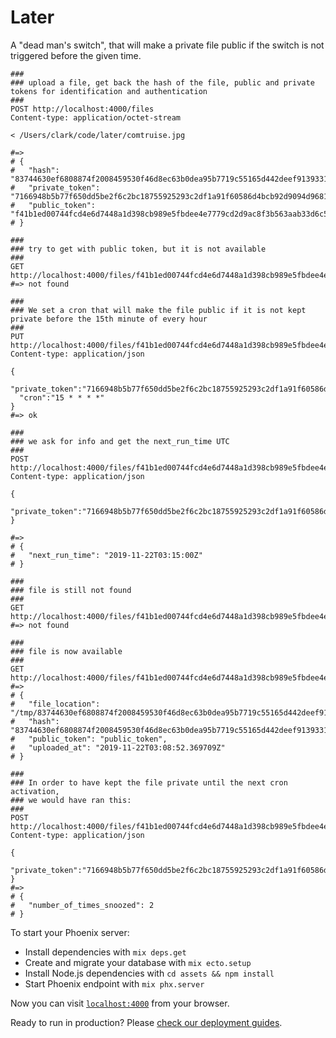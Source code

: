 # Later

A "dead man's switch", that will make a private file public if the switch is not triggered
before the given time.

```
###
### upload a file, get back the hash of the file, public and private tokens for identification and authentication
###
POST http://localhost:4000/files
Content-type: application/octet-stream

< /Users/clark/code/later/comtruise.jpg

#=>
# {
#   "hash": "83744630ef6808874f2008459530f46d8ec63b0dea95b7719c55165d442deef91393319c3ac58ceb48389f798ab6402ea1248383df245a1c8da7f56b947539bb",
#   "private_token": "7166948b5b77f650dd5be2f6c2bc18755925293c2df1a91f60586d4bcb92d9094d96813844cdf9d1a8017adfa8a21b6b538480904019a26c8388cd14e9a27b95",
#   "public_token": "f41b1ed00744fcd4e6d7448a1d398cb989e5fbdee4e7779cd2d9ac8f3b563aab33d6c5401f1aba906b8dd24eaf9571e2ebedcf5b98e93c6b8b53b5f5dd0802ba"
# }

###
### try to get with public token, but it is not available
###
GET http://localhost:4000/files/f41b1ed00744fcd4e6d7448a1d398cb989e5fbdee4e7779cd2d9ac8f3b563aab33d6c5401f1aba906b8dd24eaf9571e2ebedcf5b98e93c6b8b53b5f5dd0802ba
#=> not found

###
### We set a cron that will make the file public if it is not kept private before the 15th minute of every hour
###
PUT http://localhost:4000/files/f41b1ed00744fcd4e6d7448a1d398cb989e5fbdee4e7779cd2d9ac8f3b563aab33d6c5401f1aba906b8dd24eaf9571e2ebedcf5b98e93c6b8b53b5f5dd0802ba/release_on
Content-type: application/json

{
  "private_token":"7166948b5b77f650dd5be2f6c2bc18755925293c2df1a91f60586d4bcb92d9094d96813844cdf9d1a8017adfa8a21b6b538480904019a26c8388cd14e9a27b95",
  "cron":"15 * * * *"
}
#=> ok

###
### we ask for info and get the next_run_time UTC
###
POST http://localhost:4000/files/f41b1ed00744fcd4e6d7448a1d398cb989e5fbdee4e7779cd2d9ac8f3b563aab33d6c5401f1aba906b8dd24eaf9571e2ebedcf5b98e93c6b8b53b5f5dd0802ba/info
Content-type: application/json

{
  "private_token":"7166948b5b77f650dd5be2f6c2bc18755925293c2df1a91f60586d4bcb92d9094d96813844cdf9d1a8017adfa8a21b6b538480904019a26c8388cd14e9a27b95"
}

#=>
# {
#   "next_run_time": "2019-11-22T03:15:00Z"
# }

###
### file is still not found
### 
GET http://localhost:4000/files/f41b1ed00744fcd4e6d7448a1d398cb989e5fbdee4e7779cd2d9ac8f3b563aab33d6c5401f1aba906b8dd24eaf9571e2ebedcf5b98e93c6b8b53b5f5dd0802ba
#=> not found

###
### file is now available
###
GET http://localhost:4000/files/f41b1ed00744fcd4e6d7448a1d398cb989e5fbdee4e7779cd2d9ac8f3b563aab33d6c5401f1aba906b8dd24eaf9571e2ebedcf5b98e93c6b8b53b5f5dd0802ba
#=>
# {
#   "file_location": "/tmp/83744630ef6808874f2008459530f46d8ec63b0dea95b7719c55165d442deef91393319c3ac58ceb48389f798ab6402ea1248383df245a1c8da7f56b947539bb",
#   "hash": "83744630ef6808874f2008459530f46d8ec63b0dea95b7719c55165d442deef91393319c3ac58ceb48389f798ab6402ea1248383df245a1c8da7f56b947539bb",
#   "public_token": "public_token",
#   "uploaded_at": "2019-11-22T03:08:52.369709Z"
# }

###
### In order to have kept the file private until the next cron activation,
### we would have ran this:
###
POST http://localhost:4000/files/f41b1ed00744fcd4e6d7448a1d398cb989e5fbdee4e7779cd2d9ac8f3b563aab33d6c5401f1aba906b8dd24eaf9571e2ebedcf5b98e93c6b8b53b5f5dd0802ba/keep_private
Content-type: application/json

{
  "private_token":"7166948b5b77f650dd5be2f6c2bc18755925293c2df1a91f60586d4bcb92d9094d96813844cdf9d1a8017adfa8a21b6b538480904019a26c8388cd14e9a27b95"
}
#=>
# {
#   "number_of_times_snoozed": 2
# }
```

To start your Phoenix server:

  * Install dependencies with `mix deps.get`
  * Create and migrate your database with `mix ecto.setup`
  * Install Node.js dependencies with `cd assets && npm install`
  * Start Phoenix endpoint with `mix phx.server`

Now you can visit [`localhost:4000`](http://localhost:4000) from your browser.

Ready to run in production? Please [check our deployment guides](https://hexdocs.pm/phoenix/deployment.html).
